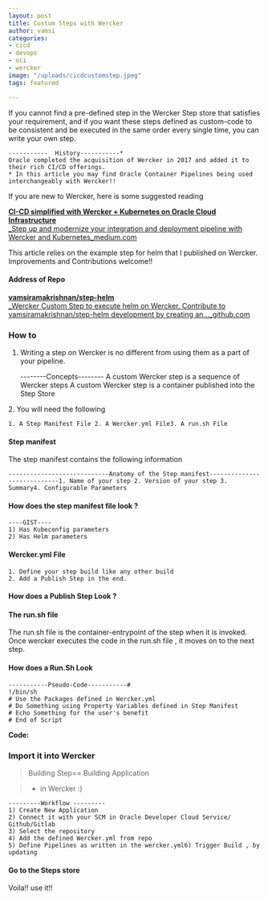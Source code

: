```yaml
---
layout: post
title: Custom Steps with Wercker
author: vamsi
categories:
- cicd
- devops
- oci
- wercker
image: "/uploads/cicdcustomstep.jpeg"
tags: featured

---
```

If you cannot find a pre-defined step in the Wercker Step store that satisfies your requirement, and if you want these steps defined as custom-code to be consistent and be executed in the same order every single time, you can write your own step.

    -----------  History-----------* 
    Oracle completed the acquisition of Wercker in 2017 and added it to their rich CI/CD offerings. 
    * In this article you may find Oracle Container Pipelines being used interchangeably with Wercker!!

If you are new to Wercker, here is some suggested reading

[**CI-CD simplified with Wercker + Kubernetes on Oracle Cloud Infrastructure**  
_Step up and modernize your integration and deployment pipeline with Wercker and Kubernetes_medium.com](https://medium.com/jsonlovesyaml/ci-cd-simplified-with-wercker-kubernetes-on-oracle-cloud-infrastructure-a2332497d36f "https://medium.com/jsonlovesyaml/ci-cd-simplified-with-wercker-kubernetes-on-oracle-cloud-infrastructure-a2332497d36f")

This article relies on the example step for helm that I published on Wercker. Improvements and Contributions welcome!!

#### Address of Repo

[**vamsiramakrishnan/step-helm**  
_Wercker Custom Step to execute helm on Wercker. Contribute to vamsiramakrishnan/step-helm development by creating an…_github.com](https://github.com/vamsiramakrishnan/step-helm "https://github.com/vamsiramakrishnan/step-helm")

### How to

1. Writing a step on Wercker is no different from using them as a part of your pipeline.

    --------Concepts-------- 
    A custom Wercker step is a sequence of Wercker steps A custom Wercker step is a container published into the Step Store

2\. You will need the following

    1. A Step Manifest File 2. A Wercker.yml File3. A run.sh File

#### Step manifest

The step manifest contains the following information

    ----------------------------Anatomy of the Step manifest----------------------------1. Name of your step 2. Version of your step 3. Summary4. Configurable Parameters

#### How does the step manifest file look ?

    ----GIST----
    1) Has Kubeconfig parameters 
    2) Has Helm parameters

#### Wercker.yml File

    1. Define your step build like any other build
    2. Add a Publish Step in the end. 

#### How does a Publish Step Look ?

#### The run.sh file

The run.sh file is the container-entrypoint of the step when it is invoked. Once wercker executes the code in the run.sh file , it moves on to the next step.

#### How does a Run.Sh Look

    -----------Pseudo-Code-----------#
    !/bin/sh
    # Use the Packages defined in Wercker.yml
    # Do Something using Property Variables defined in Step Manifest
    # Echo Something for the user's benefit
    # End of Script

**Code:**

### Import it into Wercker

> Building Step== Building Application

> * in Wercker :)

    ---------Workflow ---------
    1) Create New Application
    2) Connect it with your SCM in Oracle Developer Cloud Service/ Github/Gitlab
    3) Select the repository
    4) Add the defined Wercker.yml from repo 
    5) Define Pipelines as written in the wercker.yml6) Trigger Build , by updating 

#### Go to the Steps store

Voila!! use it!!
